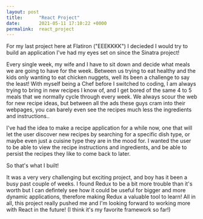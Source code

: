 ```yaml
---
layout: post
title:      "React Project"
date:       2021-05-11 17:10:22 +0000
permalink:  react_project
---
```



For my last project here at Flatiron ("EEEKKKK") I decieded I would try to build an application I've had my eyes set on since the Sinatra project! 

Every single week, my wife and I have to sit down and decide what meals we are going to have for the week. Between us trying to eat healthy and the kids only wanting to eat chicken nuggets, well its been a challenge to say the least! With myself being a Chef before I switched to coding, I am always trying to bring in new recipes I know of, and I get bored of the same 4 to 5 meals that we normally cycle through every week. We always scour the web for new recipe ideas, but between all the ads these guys cram into their webpages, you can barely even see the recipes much less the ingredients and instructions..

I've had the idea to make a recipe application for a while now, one that will let the user discover new recipes by searching for a specific dish type, or maybe even just a cuisine type they are in the mood for. I wanted the user to be able to view the recipe instructions and ingredients, and be able to persist the recipes they like to come back to later.

So that's what I built!

It was a very very challenging but exciting project, and boy has it been a busy past couple of weeks. I found Redux to be a bit more trouble than it's worth but I can defintely see how it could be useful for bigger and more dynamic applications, therefore making Redux a valuable tool to learn! All in all, this project really pushed me and I'm looking forward to working more with React in the future! (I think it's my favorite framework so far!)
